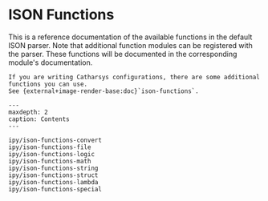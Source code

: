 # ISON Functions

This is a reference documentation of the available functions in the default ISON parser. 
Note that additional function modules can be registered with the parser. 
These functions will be documented in the corresponding module's documentation.

```{note}
If you are writing Catharsys configurations, there are some additional functions you can use. 
See {external+image-render-base:doc}`ison-functions`.
```

```{toctree}
---
maxdepth: 2
caption: Contents
---

ipy/ison-functions-convert
ipy/ison-functions-file
ipy/ison-functions-logic
ipy/ison-functions-math
ipy/ison-functions-string
ipy/ison-functions-struct
ipy/ison-functions-lambda
ipy/ison-functions-special
```


